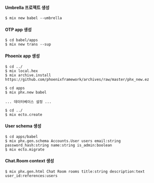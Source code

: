#### Umbrella 프로젝트 생성
```shell
$ mix new babel --umbrella
```

#### OTP app 생성
```shell
$ cd babel/apps
$ mix new trans --sup
```

#### Phoenix app 생성
```shell
$ cd ../
$ mix local.hex
$ mix archive.install https://github.com/phoenixframework/archives/raw/master/phx_new.ez

$ cd apps
$ mix phx.new babel

... 데이터베이스 설정 ...

$ cd ../
$ mix ecto.create
```

#### User schema 생성
```shell
$ cd apps/babel
$ mix phx.gen.schema Accounts.User users email:string password_hash:string name:string is_admin:boolean
$ mix ecto.migrate
```

#### Chat.Room context 생성
```shell
$ mix phx.gen.html Chat Room rooms title:string description:text user_id:references:users
```
